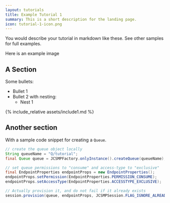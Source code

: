 ```yaml
---
layout: tutorials
title: Example Tutorial 1
summary: This is a short description for the landing page.
icon: tutorial-1-icon.png
---
```


You would describe your tutorial in markdown like these. See other samples for full examples.

Here is an example image


## A Section

Some bullets:

*   Bullet 1
*   Bullet 2 with nesting:
    *   Nest 1

{% include_relative assets/include1.md %}

## Another section

With a sample code snippet for creating a `Queue`.

~~~java
// create the queue object locally
String queueName = "Q/tutorial";
final Queue queue = JCSMPFactory.onlyInstance().createQueue(queueName);

// set queue permissions to "consume" and access-type to "exclusive"
final EndpointProperties endpointProps = new EndpointProperties();
endpointProps.setPermission(EndpointProperties.PERMISSION_CONSUME);
endpointProps.setAccessType(EndpointProperties.ACCESSTYPE_EXCLUSIVE);

// Actually provision it, and do not fail if it already exists
session.provision(queue, endpointProps, JCSMPSession.FLAG_IGNORE_ALREADY_EXISTS);
~~~
